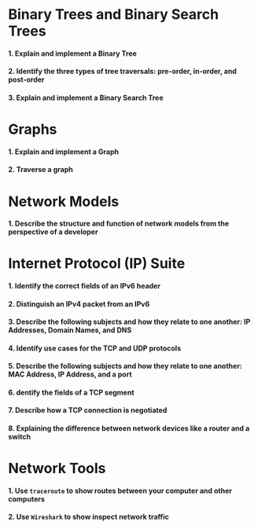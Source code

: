 # Binary Trees and Binary Search Trees

#### 1. Explain and implement a Binary Tree
#### 2. Identify the three types of tree traversals: pre-order, in-order, and post-order
#### 3. Explain and implement a Binary Search Tree

# Graphs

#### 1. Explain and implement a Graph
#### 2. Traverse a graph

# Network Models

#### 1. Describe the structure and function of network models from the perspective of a developer

# Internet Protocol (IP) Suite

#### 1. Identify the correct fields of an IPv6 header
#### 2. Distinguish an IPv4 packet from an IPv6
#### 3. Describe the following subjects and how they relate to one another: IP Addresses, Domain Names, and DNS
#### 4. Identify use cases for the TCP and UDP protocols
#### 5. Describe the following subjects and how they relate to one another: MAC Address, IP Address, and a port
#### 6. dentify the fields of a TCP segment
#### 7. Describe how a TCP connection is negotiated
#### 8. Explaining the difference between network devices like a router and a switch

# Network Tools

#### 1. Use `traceroute` to show routes between your computer and other computers
#### 2. Use `Wireshark` to show inspect network traffic


